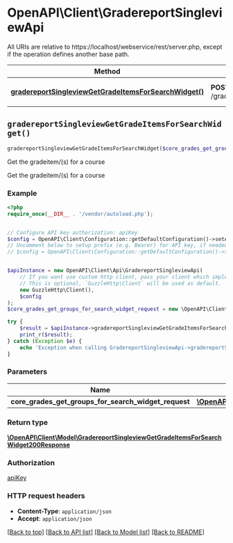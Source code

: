 # OpenAPI\Client\GradereportSingleviewApi

All URIs are relative to https://localhost/webservice/rest/server.php, except if the operation defines another base path.

| Method | HTTP request | Description |
| ------------- | ------------- | ------------- |
| [**gradereportSingleviewGetGradeItemsForSearchWidget()**](GradereportSingleviewApi.md#gradereportSingleviewGetGradeItemsForSearchWidget) | **POST** /gradereport_singleview_get_grade_items_for_search_widget | Get the gradeitem/(s) for a course |


## `gradereportSingleviewGetGradeItemsForSearchWidget()`

```php
gradereportSingleviewGetGradeItemsForSearchWidget($core_grades_get_groups_for_search_widget_request): \OpenAPI\Client\Model\GradereportSingleviewGetGradeItemsForSearchWidget200Response
```

Get the gradeitem/(s) for a course

Get the gradeitem/(s) for a course

### Example

```php
<?php
require_once(__DIR__ . '/vendor/autoload.php');


// Configure API key authorization: apiKey
$config = OpenAPI\Client\Configuration::getDefaultConfiguration()->setApiKey('Authorization', 'YOUR_API_KEY');
// Uncomment below to setup prefix (e.g. Bearer) for API key, if needed
// $config = OpenAPI\Client\Configuration::getDefaultConfiguration()->setApiKeyPrefix('Authorization', 'Bearer');


$apiInstance = new OpenAPI\Client\Api\GradereportSingleviewApi(
    // If you want use custom http client, pass your client which implements `GuzzleHttp\ClientInterface`.
    // This is optional, `GuzzleHttp\Client` will be used as default.
    new GuzzleHttp\Client(),
    $config
);
$core_grades_get_groups_for_search_widget_request = new \OpenAPI\Client\Model\CoreGradesGetGroupsForSearchWidgetRequest(); // \OpenAPI\Client\Model\CoreGradesGetGroupsForSearchWidgetRequest

try {
    $result = $apiInstance->gradereportSingleviewGetGradeItemsForSearchWidget($core_grades_get_groups_for_search_widget_request);
    print_r($result);
} catch (Exception $e) {
    echo 'Exception when calling GradereportSingleviewApi->gradereportSingleviewGetGradeItemsForSearchWidget: ', $e->getMessage(), PHP_EOL;
}
```

### Parameters

| Name | Type | Description  | Notes |
| ------------- | ------------- | ------------- | ------------- |
| **core_grades_get_groups_for_search_widget_request** | [**\OpenAPI\Client\Model\CoreGradesGetGroupsForSearchWidgetRequest**](../Model/CoreGradesGetGroupsForSearchWidgetRequest.md)|  | |

### Return type

[**\OpenAPI\Client\Model\GradereportSingleviewGetGradeItemsForSearchWidget200Response**](../Model/GradereportSingleviewGetGradeItemsForSearchWidget200Response.md)

### Authorization

[apiKey](../../README.md#apiKey)

### HTTP request headers

- **Content-Type**: `application/json`
- **Accept**: `application/json`

[[Back to top]](#) [[Back to API list]](../../README.md#endpoints)
[[Back to Model list]](../../README.md#models)
[[Back to README]](../../README.md)
